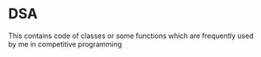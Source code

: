 # DSA
This contains code of classes or some functions which are frequently used by me in competitive programming
